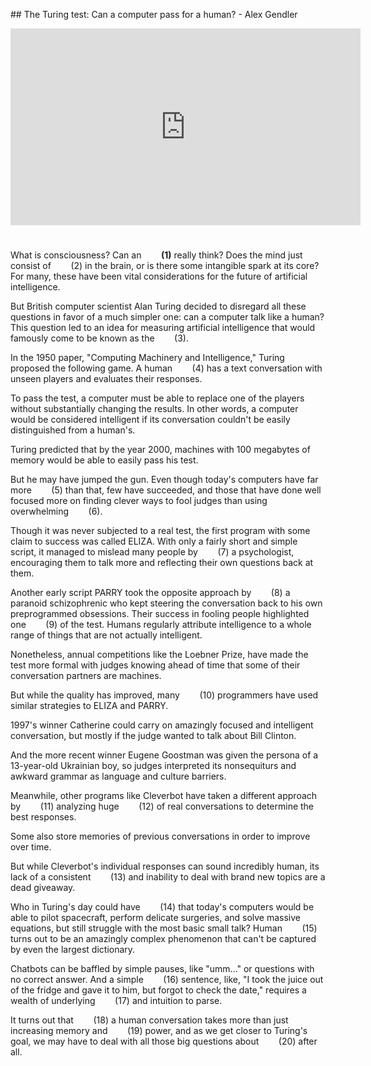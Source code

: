 ## The Turing test: Can a computer pass for a human? - Alex Gendler

<iframe width="560" height="315" src="https://www.youtube.com/embed/3wLqsRLvV-c" title="YouTube video player" frameborder="0" allow="accelerometer; autoplay; clipboard-write; encrypted-media; gyroscope; picture-in-picture; web-share" allowfullscreen></iframe>

# 

What is consciousness? Can an &nbsp;&nbsp;&nbsp;&nbsp;&nbsp;&nbsp; **(1)** really think? Does the mind just consist of  &nbsp;&nbsp;&nbsp;&nbsp;&nbsp;&nbsp; (2) in the brain, or is there some intangible spark at its core? For many, these have been vital considerations for the future of artificial intelligence.

But British computer scientist Alan Turing decided to disregard all these questions in favor of a much simpler one: can a computer talk like a human?
This question led to an idea for measuring artificial intelligence that would famously come to be known as the  &nbsp;&nbsp;&nbsp;&nbsp;&nbsp;&nbsp; (3).

In the 1950 paper, "Computing Machinery and Intelligence," Turing proposed the following game. A human  &nbsp;&nbsp;&nbsp;&nbsp;&nbsp;&nbsp; (4) has a text conversation with unseen players and evaluates their responses.

To pass the test, a computer must be able to replace one of the players without substantially changing the results. In other words, a computer would be considered intelligent if its conversation couldn't be easily distinguished from a human's.

Turing predicted that by the year 2000, machines with 100 megabytes of memory would be able to easily pass his test.

But he may have jumped the gun. Even though today's computers have far more  &nbsp;&nbsp;&nbsp;&nbsp;&nbsp;&nbsp; (5) than that, few have succeeded, and those that have done well focused more on finding clever ways to fool judges than using overwhelming  &nbsp;&nbsp;&nbsp;&nbsp;&nbsp;&nbsp; (6).

Though it was never subjected to a real test, the first program with some claim to success was called ELIZA. With only a fairly short and simple script, it managed to mislead many people by  &nbsp;&nbsp;&nbsp;&nbsp;&nbsp;&nbsp; (7) a psychologist, encouraging them to talk more and reflecting their own questions back at them.

Another early script PARRY took the opposite approach by  &nbsp;&nbsp;&nbsp;&nbsp;&nbsp;&nbsp; (8) a paranoid schizophrenic who kept steering the conversation back to his own preprogrammed obsessions.
Their success in fooling people highlighted one  &nbsp;&nbsp;&nbsp;&nbsp;&nbsp;&nbsp; (9) of the test. Humans regularly attribute intelligence to a whole range of things that are not actually intelligent.

Nonetheless, annual competitions like the Loebner Prize, have made the test more formal with judges knowing ahead of time that some of their conversation partners are machines.

But while the quality has improved, many  &nbsp;&nbsp;&nbsp;&nbsp;&nbsp;&nbsp; (10) programmers have used similar strategies to ELIZA and PARRY.

1997's winner Catherine could carry on amazingly focused and intelligent conversation, but mostly if the judge wanted to talk about Bill Clinton.

And the more recent winner Eugene Goostman was given the persona of a 13-year-old Ukrainian boy, so judges interpreted its nonsequiturs and awkward grammar as language and culture barriers.

Meanwhile, other programs like Cleverbot have taken a different approach by  &nbsp;&nbsp;&nbsp;&nbsp;&nbsp;&nbsp; (11) analyzing huge  &nbsp;&nbsp;&nbsp;&nbsp;&nbsp;&nbsp; (12) of real conversations to determine the best responses.

Some also store memories of previous conversations in order to improve over time.

But while Cleverbot's individual responses can sound incredibly human, its lack of a consistent  &nbsp;&nbsp;&nbsp;&nbsp;&nbsp;&nbsp; (13) and inability to deal with brand new topics are a dead giveaway.

Who in Turing's day could have  &nbsp;&nbsp;&nbsp;&nbsp;&nbsp;&nbsp; (14) that today's computers would be able to pilot spacecraft, perform delicate surgeries, and solve massive equations, but still struggle with the most basic small talk?
Human  &nbsp;&nbsp;&nbsp;&nbsp;&nbsp;&nbsp; (15) turns out to be an amazingly complex phenomenon that can't be captured by even the largest dictionary.

Chatbots can be baffled by simple pauses, like "umm..." or questions with no correct answer. And a simple  &nbsp;&nbsp;&nbsp;&nbsp;&nbsp;&nbsp; (16) sentence, like, "I took the juice out of the fridge and gave it to him, but forgot to check the date," requires a wealth of underlying  &nbsp;&nbsp;&nbsp;&nbsp;&nbsp;&nbsp; (17) and intuition to parse.

It turns out that  &nbsp;&nbsp;&nbsp;&nbsp;&nbsp;&nbsp; (18) a human conversation takes more than just increasing memory and  &nbsp;&nbsp;&nbsp;&nbsp;&nbsp;&nbsp; (19) power, and as we get closer to Turing's goal, we may have to deal with all those big questions about  &nbsp;&nbsp;&nbsp;&nbsp;&nbsp;&nbsp; (20) after all.
